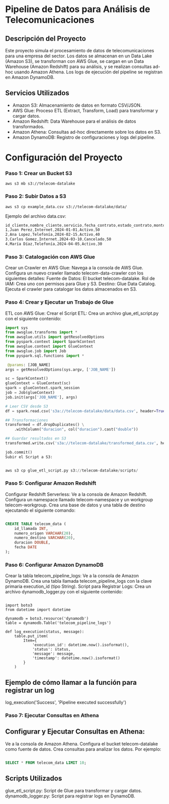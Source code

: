 # Pipeline de Datos para Análisis de Telecomunicaciones
## Descripción del Proyecto
Este proyecto simula el procesamiento de datos de telecomunicaciones para una empresa del sector. Los datos se almacenan en un Data Lake (Amazon S3), se transforman con AWS Glue, se cargan en un Data Warehouse (Amazon Redshift) para su análisis, y se realizan consultas ad-hoc usando Amazon Athena. Los logs de ejecución del pipeline se registran en Amazon DynamoDB.

## Servicios Utilizados
- Amazon S3: Almacenamiento de datos en formato CSV/JSON.
- AWS Glue: Proceso ETL (Extract, Transform, Load) para transformar y cargar datos.
- Amazon Redshift: Data Warehouse para el análisis de datos transformados.
- Amazon Athena: Consultas ad-hoc directamente sobre los datos en S3.
- Amazon DynamoDB: Registro de configuraciones y logs del pipeline.
# Configuración del Proyecto
### Paso 1: Crear un Bucket S3
``` bas
aws s3 mb s3://telecom-datalake
```
### Paso 2: Subir Datos a S3
```
aws s3 cp example_data.csv s3://telecom-datalake/data/
```
Ejemplo del archivo data.csv:

``` css
id_cliente,nombre_cliente,servicio,fecha_contrato,estado_contrato,monto
1,Juan Perez,Internet,2024-01-01,Activo,50
2,Ana Lopez,Telefonía,2024-02-15,Activo,40
3,Carlos Gomez,Internet,2024-03-10,Cancelado,50
4,María Díaz,Telefonía,2024-04-05,Activo,30 
```

### Paso 3: Catalogación con AWS Glue
Crear un Crawler en AWS Glue:
Navega a la consola de AWS Glue.
Configura un nuevo crawler llamado telecom-data-crawler con los siguientes detalles:
Fuente de Datos: El bucket telecom-datalake.
Rol de IAM: Crea uno con permisos para Glue y S3.
Destino: Glue Data Catalog.
Ejecuta el crawler para catalogar los datos almacenados en S3.

### Paso 4: Crear y Ejecutar un Trabajo de Glue
ETL con AWS Glue:
Crear el Script ETL: Crea un archivo glue_etl_script.py con el siguiente contenido:
``` Python 
import sys
from awsglue.transforms import *
from awsglue.utils import getResolvedOptions
from pyspark.context import SparkContext
from awsglue.context import GlueContext
from awsglue.job import Job
from pyspark.sql.functions import *

 @params: [JOB_NAME]
args = getResolvedOptions(sys.argv, ['JOB_NAME'])

sc = SparkContext()
glueContext = GlueContext(sc)
spark = glueContext.spark_session
job = Job(glueContext)
job.init(args['JOB_NAME'], args)

# Leer CSV desde S3
df = spark.read.csv('s3a://telecom-datalake/data/data.csv', header=True)

## Transformaciones
transformed = df.dropDuplicates() \
    .withColumn("duracion", col("duracion").cast("double"))

## Guardar resultados en S3
transformed.write.csv('s3a://telecom-datalake/transformed_data.csv', header=True)

job.commit()
Subir el Script a S3:


aws s3 cp glue_etl_script.py s3://telecom-datalake/scripts/
```
### Paso 5: Configurar Amazon Redshift
Configurar Redshift Serverless:
Ve a la consola de Amazon Redshift.
Configura un namespace llamado telecom-namespace y un workgroup telecom-workgroup.
Crea una base de datos y una tabla de destino ejecutando el siguiente comando:
```sql

CREATE TABLE telecom_data (
    id_llamada INT,
    numero_origen VARCHAR(20),
    numero_destino VARCHAR(20),
    duracion DOUBLE,
    fecha DATE
);
```
### Paso 6: Configurar Amazon DynamoDB
Crear la tabla telecom_pipeline_logs:
Ve a la consola de Amazon DynamoDB.
Crea una tabla llamada telecom_pipeline_logs con la clave primaria execution_id (tipo String).
Script para Registrar Logs:
Crea un archivo dynamodb_logger.py con el siguiente contenido:
```

import boto3
from datetime import datetime

dynamodb = boto3.resource('dynamodb')
table = dynamodb.Table('telecom_pipeline_logs')

def log_execution(status, message):
    table.put_item(
        Item={
            'execution_id': datetime.now().isoformat(),
            'status': status,
            'message': message,
            'timestamp': datetime.now().isoformat()
        }
    )
```
## Ejemplo de cómo llamar a la función para registrar un log
log_execution('Success', 'Pipeline executed successfully')

### Paso 7: Ejecutar Consultas en Athena
## Configurar y Ejecutar Consultas en Athena:
Ve a la consola de Amazon Athena.
Configura el bucket telecom-datalake como fuente de datos.
Crea consultas para analizar los datos. Por ejemplo:
``` sql

SELECT * FROM telecom_data LIMIT 10;
```
## Scripts Utilizados
glue_etl_script.py: Script de Glue para transformar y cargar datos.
dynamodb_logger.py: Script para registrar logs en DynamoDB.
